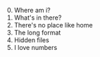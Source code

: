 0. Where am i?
1. What's in there?
2. There's no place like home
3. The long format
4. Hidden files
5. I love numbers

